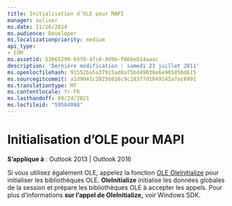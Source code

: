 ```yaml
---
title: Initialisation d’OLE pour MAPI
manager: soliver
ms.date: 11/16/2014
ms.audience: Developer
ms.localizationpriority: medium
api_type:
- COM
ms.assetid: 53b65299-69f8-4fc0-8d9b-f666e814aaac
description: 'Derniére modification : samedi 23 juillet 2011'
ms.openlocfilehash: 91552ba5a37915ad8a75bd49038e6e90585bd615
ms.sourcegitcommit: a1d9041c20256616c9c183f7d1049142a7ac6991
ms.translationtype: MT
ms.contentlocale: fr-FR
ms.lasthandoff: 09/24/2021
ms.locfileid: "59564098"
---
```

# <a name="initializing-ole-for-mapi"></a>Initialisation d’OLE pour MAPI

  
  
**S’applique à** : Outlook 2013 | Outlook 2016 
  
Si vous utilisez également OLE, appelez la fonction [OLE OleInitialize](https://msdn.microsoft.com/library/ms690134%28v=VS.85%29.aspx) pour initialiser les bibliothèques OLE. **OleInitialize** initialise les données globales de la session et prépare les bibliothèques OLE à accepter les appels. Pour plus d’informations **sur l’appel de OleInitialize,** voir Windows SDK.
  

